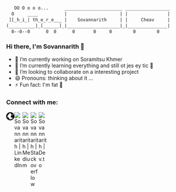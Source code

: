 ```
   OO O o o o...      ______________________ _________________
  O     ____          |                    | |               |
 ][_h_i_| th_e_r_e___ |    Sovannarith     | |     Cheav     |
(__________|_[______]_|____________________|_|_______________|
  0--0--0      0  0      0       0     0        0        0
```
### Hi there, I'm Sovannarith 👋

- 🔭 I’m currently working on Soramitsu Khmer
- 🌱 I’m currently learning everything and still ot jes ey tic 🤣
- 👯 I’m looking to collaborate on a interesting project
- 😄 Pronouns: thinking about it ...
- ⚡ Fun fact: I'm fat 🤣

### Connect with me:

[<img align="left" alt="sovannarith.info" width="22px" src="https://raw.githubusercontent.com/iconic/open-iconic/master/svg/globe.svg" />][website]
[<img align="left" alt="Sovannarith | LinkedIn" width="22px" src="https://cdn.jsdelivr.net/npm/simple-icons@v3/icons/linkedin.svg" />][linkedin-url]
[<img align="left" alt="Sovannarith | Medium" width="22px" src="https://cdn.jsdelivr.net/npm/simple-icons@v3/icons/medium.svg" />][medium-url]
[<img align="left" alt="Sovannarith | Stackoverflow" width="22px" src="https://cdn.jsdelivr.net/npm/simple-icons@v3/icons/stackoverflow.svg" />][stackoverflow-url]
[<img align="left" alt="Sovannarith | Dev.to" width="22px" src="https://cdn.jsdelivr.net/npm/simple-icons@v3/icons/dev-dot-to.svg" />][dev-url]


<!-- Links -->
[dev-url]: https://dev.to/cheav_sovannarith
[stackoverflow-url]: https://stackoverflow.com/users/10383493/sovannarith-cheav
[medium-url]: https://medium.com/@cheavsovannarith
[linkedin-url]: https://www.linkedin.com/in/sovannarith-cheav-760769159?liurn%3Ali%3Apage%3Ad_flagship3_profile_view_base_contact_details%3BZOoDjJgpQHqK2tSditxdJA%3D%3D
[website]: https://sovannarithcheav.github.io/me/

